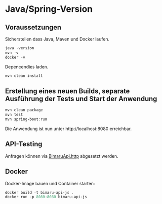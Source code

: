 # Java/Spring-Version

## Voraussetzungen

Sicherstellen dass Java, Maven und Docker laufen.

```powershell
java -version
mvn -v
docker -v
```

Depencendies laden.

```powershell
mvn clean install
```

## Erstellung eines neuen Builds, separate Ausführung der Tests und Start der Anwendung 

```powershell
mvn clean package
mvn test
mvn spring-boot:run
```

Die Anwendung ist nun unter http://localhost:8080 erreichbar.

## API-Testing

Anfragen können via [BimaruApi.http](./BimaruApi.http) abgesetzt werden.

## Docker

Docker-Image bauen und Container starten:

```powershell
docker build -t bimaru-api-js .
docker run -p 8080:8080 bimaru-api-js
```
